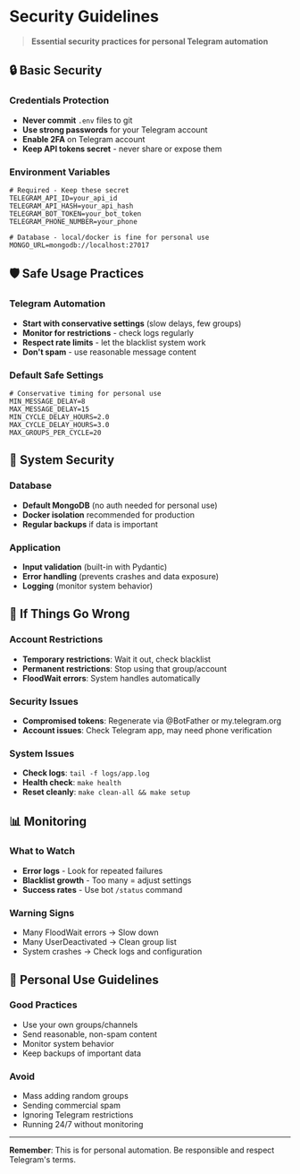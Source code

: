 # Security Guidelines

> **Essential security practices for personal Telegram automation**

## 🔒 Basic Security

### Credentials Protection
- **Never commit** `.env` files to git
- **Use strong passwords** for your Telegram account
- **Enable 2FA** on Telegram account
- **Keep API tokens secret** - never share or expose them

### Environment Variables
```env
# Required - Keep these secret
TELEGRAM_API_ID=your_api_id
TELEGRAM_API_HASH=your_api_hash  
TELEGRAM_BOT_TOKEN=your_bot_token
TELEGRAM_PHONE_NUMBER=your_phone

# Database - local/docker is fine for personal use
MONGO_URL=mongodb://localhost:27017
```

## 🛡️ Safe Usage Practices

### Telegram Automation
- **Start with conservative settings** (slow delays, few groups)
- **Monitor for restrictions** - check logs regularly
- **Respect rate limits** - let the blacklist system work
- **Don't spam** - use reasonable message content

### Default Safe Settings
```env
# Conservative timing for personal use
MIN_MESSAGE_DELAY=8
MAX_MESSAGE_DELAY=15
MIN_CYCLE_DELAY_HOURS=2.0
MAX_CYCLE_DELAY_HOURS=3.0
MAX_GROUPS_PER_CYCLE=20
```

## 🔧 System Security

### Database
- **Default MongoDB** (no auth needed for personal use)
- **Docker isolation** recommended for production
- **Regular backups** if data is important

### Application
- **Input validation** (built-in with Pydantic)
- **Error handling** (prevents crashes and data exposure)
- **Logging** (monitor system behavior)

## 🚨 If Things Go Wrong

### Account Restrictions
- **Temporary restrictions**: Wait it out, check blacklist
- **Permanent restrictions**: Stop using that group/account
- **FloodWait errors**: System handles automatically

### Security Issues
- **Compromised tokens**: Regenerate via @BotFather or my.telegram.org
- **Account issues**: Check Telegram app, may need phone verification

### System Issues
- **Check logs**: `tail -f logs/app.log`
- **Health check**: `make health`
- **Reset cleanly**: `make clean-all && make setup`

## 📊 Monitoring

### What to Watch
- **Error logs** - Look for repeated failures
- **Blacklist growth** - Too many = adjust settings
- **Success rates** - Use bot `/status` command

### Warning Signs
- Many FloodWait errors → Slow down
- Many UserDeactivated → Clean group list
- System crashes → Check logs and configuration

## 🎯 Personal Use Guidelines

### Good Practices
- Use your own groups/channels
- Send reasonable, non-spam content
- Monitor system behavior
- Keep backups of important data

### Avoid
- Mass adding random groups
- Sending commercial spam
- Ignoring Telegram restrictions
- Running 24/7 without monitoring

---

**Remember**: This is for personal automation. Be responsible and respect Telegram's terms.